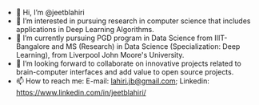 - 👋 Hi, I’m @jeetblahiri
- 👀 I’m interested in pursuing research in computer science that includes applications in Deep Learning Algorithms. 
- 🌱 I’m currently pursuing PGD program in Data Science from IIIT-Bangalore and MS (Research) in Data Science (Specialization: Deep Learning), from Liverpool John Moore's University.
- 💞️ I’m looking forward to collaborate on innovative projects related to brain-computer interfaces and add value to open source projects.
- 📫 How to reach me: E-mail: lahiri.jb@gmail.com; Linkedin: https://www.linkedin.com/in/jeetblahiri/

<!---
jeetblahiri/jeetblahiri is a ✨ special ✨ repository because its `README.md` (this file) appears on your GitHub profile.
You can click the Preview link to take a look at your changes.
--->
